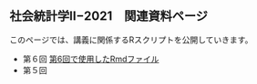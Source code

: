 ## 社会統計学II−2021　関連資料ページ

このページでは、講義に関係するRスクリプトを公開していきます。

- 第６回 [第6回で使用したRmdファイル](https://github.com/419kfj/soc_stat2/blob/main/%E7%AC%AC6%E5%9B%9E.Rmd)
- 第５回

